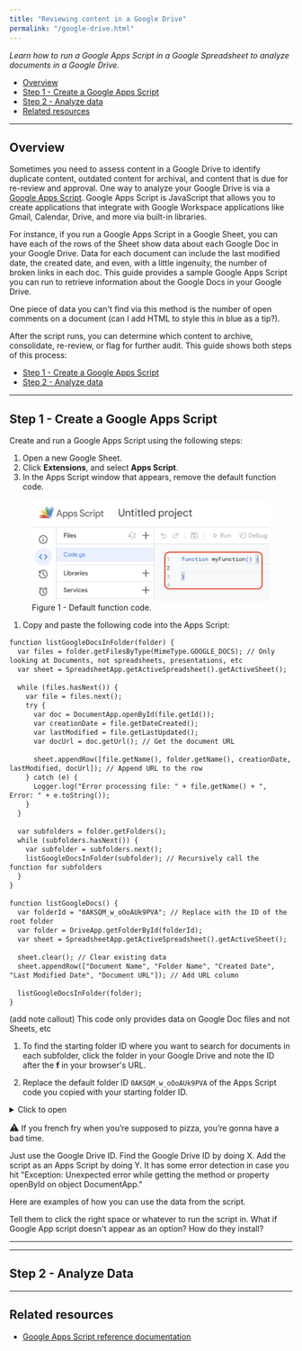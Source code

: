 ```yaml
---
title: "Reviewing content in a Google Drive"
permalink: "/google-drive.html"
---
```


*Learn how to run a Google Apps Script in a Google Spreadsheet to analyze documents in a Google Drive.*

- [Overview](#overview)
- [Step 1 - Create a Google Apps Script](#step-1---create-a-google-apps-script)
- [Step 2 - Analyze data](#step-2---analyze-data)
- [Related resources](#related-resources)

---

## Overview

Sometimes you need to assess content in a Google Drive to identify duplicate content, outdated content for archival, and content that is due for re-review and approval. One way to analyze your Google Drive is via a [Google Apps Script](https://developers.google.com/apps-script/reference). Google Apps Script is JavaScript that allows you to create applications that integrate with Google Workspace applications like Gmail, Calendar, Drive, and more via built-in libraries. 

For instance, if you run a Google Apps Script in a Google Sheet, you can have each of the rows of the Sheet show data about each Google Doc in your Google Drive. Data for each document can include the last modified date, the created date, and even, with a little ingenuity, the number of broken links in each doc. This guide provides a sample Google Apps Script you can run to retrieve information about the Google Docs in your Google Drive.

One piece of data you can't find via this method is the number of open comments on a document (can I add HTML to style this in blue as a tip?). 

After the script runs, you can determine which content to archive, consolidate, re-review, or flag for further audit. This guide shows both steps of this process:

- [Step 1 - Create a Google Apps Script](#step-1---create-a-google-apps-script)
- [Step 2 - Analyze data](#step-2---analyze-data)

---

## Step 1 - Create a Google Apps Script

Create and run a Google Apps Script using the following steps:

1. Open a new Google Sheet.
1. Click **Extensions**, and select **Apps Script**.
1. In the Apps Script window that appears, remove the default function code.

<figure>
  <img src="/assets/images/delete-default-code.png" class="image-border-medium" alt="Location of the default function code to delete.">
  <figcaption>Figure 1 - Default function code.</figcaption>
</figure>

1. Copy and paste the following code into the Apps Script:

```
function listGoogleDocsInFolder(folder) {
  var files = folder.getFilesByType(MimeType.GOOGLE_DOCS); // Only looking at Documents, not spreadsheets, presentations, etc
  var sheet = SpreadsheetApp.getActiveSpreadsheet().getActiveSheet();
  
  while (files.hasNext()) {
    var file = files.next();
    try {
      var doc = DocumentApp.openById(file.getId());
      var creationDate = file.getDateCreated();
      var lastModified = file.getLastUpdated();
      var docUrl = doc.getUrl(); // Get the document URL

      sheet.appendRow([file.getName(), folder.getName(), creationDate, lastModified, docUrl]); // Append URL to the row
    } catch (e) {
      Logger.log("Error processing file: " + file.getName() + ", Error: " + e.toString());
    }
  }

  var subfolders = folder.getFolders();
  while (subfolders.hasNext()) {
    var subfolder = subfolders.next();
    listGoogleDocsInFolder(subfolder); // Recursively call the function for subfolders
  }
}

function listGoogleDocs() {
  var folderId = "0AKSQM_w_oOoAUk9PVA"; // Replace with the ID of the root folder
  var folder = DriveApp.getFolderById(folderId);
  var sheet = SpreadsheetApp.getActiveSpreadsheet().getActiveSheet();
  
  sheet.clear(); // Clear existing data
  sheet.appendRow(["Document Name", "Folder Name", "Created Date", "Last Modified Date", "Document URL"]); // Add URL column
  
  listGoogleDocsInFolder(folder);
}
```

(add note callout) This code only provides data on Google Doc files and not Sheets, etc

1. To find the starting folder ID where you want to search for documents in each subfolder, click the folder in your Google Drive and note the ID after the **f** in your browser's URL.

1. Replace the default folder ID `0AKSQM_w_oOoAUk9PVA` of the Apps Script code you copied with your starting folder ID.

<details>
<summary>Click to open</summary>
<p>If your browser supports this element, it should allow you to expand and collapse these details.</p></details>

<div class="alert-orange">
  <p><span style="font-size:larger;">⚠</span>
If you french fry when you’re supposed to pizza, you’re gonna have a bad time.</p>
</div>

Just use the Google Drive ID. Find the Google Drive ID by doing X. Add the script as an Apps Script by doing Y. It has some error detection in case you hit "Exception: Unexpected error while getting the method or property openById on object DocumentApp."

Here are examples of how you can use the data from the script.

Tell them to click the right space or whatever to run the script in. What if Google App script doesn't appear as an option? How do they install?

---



---

## Step 2 - Analyze Data

---

## Related resources

- [Google Apps Script reference documentation]()
